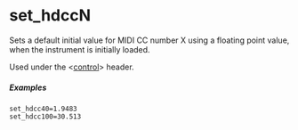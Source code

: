 ---
---
# set_hdccN

Sets a default initial value for MIDI CC number X using a floating point value,
when the instrument is initially loaded.

Used under the <[control](/headers/control)> header.

##### Examples

```
set_hdcc40=1.9483
set_hdcc100=30.513
```
